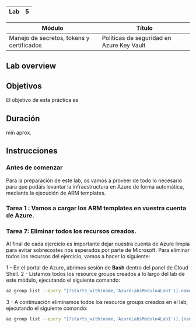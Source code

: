 
| Lab |  5  |
| --  | -- |

| Módulo | Título | 
| --  | -- |
| Manejo de secretos, tokens y certificados | Políticas de seguridad en Azure Key Vault |

## Lab overview

## Objetivos
El objetivo de esta práctica es 

## Duración
 min aprox.

## Instrucciones

### Antes de comenzar

Para la preparación de este lab, os vamos a proveer de todo lo necesario para que podáis levantar la infraestructura en Azure de forma automática, mediante la ejecución de ARM templates. 


### Tarea 1 : Vamos a cargar los ARM templates en vuestra cuenta de Azure.


### Tarea 7: Eliminar todos los recursos creados.

Al final de cada ejercicio es importante dejar nuestra cuenta de Azure limpia para evitar sobrecostes nos esperados por parte de Microsoft.
Para eliminar todos los recursos del ejercicio, vamos a hacer lo siguiente:

1 - En el portal de Azure, abrimos sesión de **Bash** dentro del panel de Cloud Shell.
2 - Listamos todos los resource groups creados a lo largo del lab de este módulo, ejecutando el siguiente comando:
```bash
az group list --query "[?starts_with(name,'AzureLabsModulo4Lab1')].name" --output tsv
```
3 - A continuación eliminamos todos los resource groups creados en el lab, ejecutando el siguiente comando:
```bash
az group list --query "[?starts_with(name,'AzureLabsModulo4Lab1')].[name]" --output tsv | xargs -L1 bash -c 'az group delete --name $0 --no-wait --yes'
```